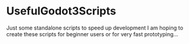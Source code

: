 # UsefulGodot3Scripts
Just some standalone scripts to speed up development
I am hoping to create these scripts for beginner users or for very fast prototyping...
